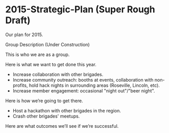 2015-Strategic-Plan (Super Rough Draft)
===================

Our plan for 2015.

Group Description (Under Construction)

This is who we are as a group.


Here is what we want to get done this year.
- Increase collaboration with other brigades.
- Increase community outreach: booths at events, collaboration with non-profits, hold hack nights in surrounding areas (Roseville, Lincoln, etc).
- Increase member engagement: occasional "night out"/"beer night".

Here is how we’re going to get there.
- Host a hackathon with other brigades in the region.
- Crash other brigades' meetups.

Here are what outcomes we’ll see if we’re successful.
